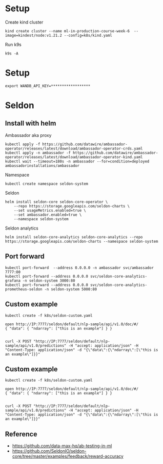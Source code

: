 
# Setup 

Create kind cluster 

```
kind create cluster --name ml-in-production-course-week-6  --image=kindest/node:v1.21.2 --config=k8s/kind.yaml
```

Run k9s 

```
k9s -A
```


# Setup 


```
export WANDB_API_KEY=******************
```

# Seldon 


## Install with helm


Ambassador aka proxy

```
kubectl apply -f https://github.com/datawire/ambassador-operator/releases/latest/download/ambassador-operator-crds.yaml
kubectl apply -n ambassador -f https://github.com/datawire/ambassador-operator/releases/latest/download/ambassador-operator-kind.yaml
kubectl wait --timeout=180s -n ambassador --for=condition=deployed ambassadorinstallations/ambassador
```

Namespace 

```
kubectl create namespace seldon-system
```

Seldon


```
helm install seldon-core seldon-core-operator \
    --repo https://storage.googleapis.com/seldon-charts \
    --set usageMetrics.enabled=true \
    --set ambassador.enabled=true \
    --namespace seldon-system
```

Seldon analytics

```
helm install seldon-core-analytics seldon-core-analytics --repo https://storage.googleapis.com/seldon-charts --namespace seldon-system
```

## Port forward 

```
kubectl port-forward  --address 0.0.0.0 -n ambassador svc/ambassador 7777:80
kubectl port-forward --address 0.0.0.0 svc/seldon-core-analytics-grafana -n seldon-system 3000:80    
kubectl port-forward --address 0.0.0.0 svc/seldon-core-analytics-prometheus-seldon -n seldon-system 5000:80
```

## Custom example
```
kubectl create -f k8s/seldon-custom.yaml

open http://IP:7777/seldon/default/nlp-sample/api/v1.0/doc/#/
{ "data": { "ndarray": ["this is an example"] } }


curl -X POST "http://IP:7777/seldon/default/nlp-sample/api/v1.0/predictions" -H "accept: application/json" -H "Content-Type: application/json" -d "{\"data\":{\"ndarray\":[\"this is an example\"]}}"

```

## Custom example
```
kubectl create -f k8s/seldon-custom.yaml

open http://IP:7777/seldon/default/nlp-sample/api/v1.0/doc/#/
{ "data": { "ndarray": ["this is an example"] } }


curl -X POST "http://IP:7777/seldon/default/nlp-sample/api/v1.0/predictions" -H "accept: application/json" -H "Content-Type: application/json" -d "{\"data\":{\"ndarray\":[\"this is an example\"]}}"

```

## Reference 

- https://github.com/data-max-hq/ab-testing-in-ml
- https://github.com/SeldonIO/seldon-core/tree/master/examples/feedback/reward-accuracy

